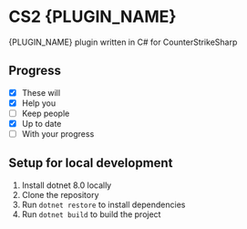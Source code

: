 # CS2 {PLUGIN_NAME}
{PLUGIN_NAME} plugin written in C# for CounterStrikeSharp

## Progress
- [x] These will
- [x] Help you
- [ ] Keep people
- [x] Up to date
- [ ] With your progress

## Setup for local development
1. Install dotnet 8.0 locally
2. Clone the repository
3. Run `dotnet restore` to install dependencies
4. Run `dotnet build` to build the project
